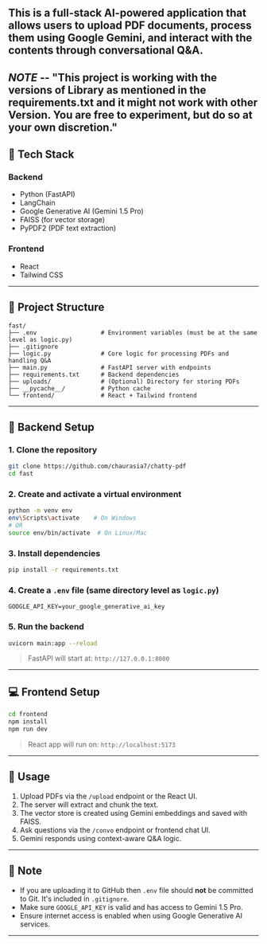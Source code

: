 This is a full-stack AI-powered application that allows users to upload PDF documents, process them using Google Gemini, and interact with the contents through conversational Q\&A.
---
*NOTE* -- "This project is working with the versions of Library as mentioned in the requirements.txt and it might not work with other Version. You are free to experiment, but do so at your own discretion."
---

## 🧠 Tech Stack

### Backend

* Python (FastAPI)
* LangChain
* Google Generative AI (Gemini 1.5 Pro)
* FAISS (for vector storage)
* PyPDF2 (PDF text extraction)

### Frontend

* React
* Tailwind CSS
---

## 📁 Project Structure

```
fast/
├── .env                  # Environment variables (must be at the same level as logic.py)
├── .gitignore
├── logic.py              # Core logic for processing PDFs and handling Q&A
├── main.py               # FastAPI server with endpoints
├── requirements.txt      # Backend dependencies
├── uploads/              # (Optional) Directory for storing PDFs
├── __pycache__/          # Python cache
└── frontend/             # React + Tailwind frontend
```

---

## 🔧 Backend Setup

### 1. Clone the repository

```bash
git clone https://github.com/chaurasia7/chatty-pdf
cd fast
```

### 2. Create and activate a virtual environment

```bash
python -m venv env
env\Scripts\activate    # On Windows
# OR
source env/bin/activate  # On Linux/Mac
```

### 3. Install dependencies

```bash
pip install -r requirements.txt
```

### 4. Create a `.env` file (same directory level as `logic.py`)

```
GOOGLE_API_KEY=your_google_generative_ai_key
```

### 5. Run the backend

```bash
uvicorn main:app --reload
```

> FastAPI will start at: `http://127.0.0.1:8000`

---

## 💻 Frontend Setup

```bash
cd frontend
npm install
npm run dev
```

> React app will run on: `http://localhost:5173`

---

## 🚀 Usage

1. Upload PDFs via the `/upload` endpoint or the React UI.
2. The server will extract and chunk the text.
3. The vector store is created using Gemini embeddings and saved with FAISS.
4. Ask questions via the `/convo` endpoint or frontend chat UI.
5. Gemini responds using context-aware Q\&A logic.

---

## 🚫 Note

* If you are uploading it to GitHub then `.env` file should **not** be committed to Git. It's included in `.gitignore`.
* Make sure `GOOGLE_API_KEY` is valid and has access to Gemini 1.5 Pro.
* Ensure internet access is enabled when using Google Generative AI services.

---

